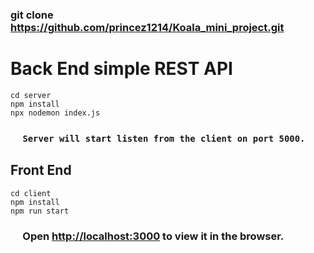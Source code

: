 ### git clone https://github.com/princez1214/Koala_mini_project.git


# Back End simple REST API

```
cd server
npm install
npx nodemon index.js
```
### &nbsp;&nbsp;&nbsp;&nbsp; `Server will start listen from the client on port 5000.`

## Front End

```
cd client
npm install
npm run start
```

### &nbsp;&nbsp;&nbsp;&nbsp; Open [http://localhost:3000](http://localhost:3000) to view it in the browser.